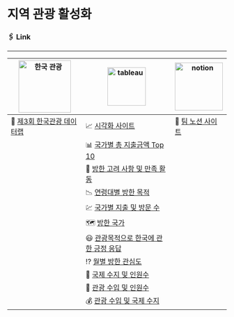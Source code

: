 # 지역 관광 활성화

### 🖇️ Link
---

<div align=center>

  | <img width="120" alt="한국 관광" src="https://github.com/M-05/localTour/assets/103846429/cc6561b7-ba74-4c35-8723-212ef3fdadaa">  | <img src="https://github.com/M-05/Mountain_Ghost/assets/103846429/75956266-9cde-4f0c-ae30-d0236ac10a65" alt="tableau" width="88"> | <img src="https://github.com/M-05/Mountain_Ghost/assets/103846429/494e054b-8e1f-4158-a936-b666838be7ef" alt="notion" width='110'> |
  |--|--|--|
  | 🚴 [제3회 한국관광 데이터랩](https://datalab.visitkorea.or.kr/site/portal/ex/bbs/View.do?cbIdx=1135&bcIdx=305534&pageIndex=1) | 📈 [시각화 사이트](https://public.tableau.com/app/profile/.30915398) | 📔 [팀 노션 사이트](https://m05.notion.site/79fa2b75ee50491f82b8eab7a7e1fe05?pvs=4) |
  |  | 📊 [국가별 총 지출금액 Top 10](https://public.tableau.com/app/profile/.30915398/viz/Top10_16960566800360/TOP10) |  |
  || 🍩 [방한 고려 사항 및 만족 활동](https://public.tableau.com/app/profile/.30915398/viz/Top3_16960571759150/TOP3) |  |
  || 📉 [연령대별 방한 목적](https://public.tableau.com/app/profile/.30915398/viz/Top4_16960594891900/Dashboard3) |  |
  || 💹 [국가별 지출 및 방문 수](https://public.tableau.com/app/profile/.30915398/viz/612_16960610354350/sheet15) |  |
  || 🗺️ [방한 국가](https://public.tableau.com/app/profile/.30915398/viz/Top15_16961385021470/Dashboard1) |
  || 😃 [관광목적으로 한국에 관한 긍정 응답](https://public.tableau.com/app/profile/.30915398/viz/_16961395958580/Dashboard1) |
  || ⁉️ [월별 방한 관심도](https://public.tableau.com/app/profile/.30915398/viz/_16961404157810/Dashboard1) |
  || 🤑 [국제 수지 및 인원수](https://public.tableau.com/app/profile/.30915398/viz/_16961422149740/sheet6) |
  || 💸 [관광 수입 및 인원수](https://public.tableau.com/app/profile/.30915398/viz/_16961422387200/sheet7) |
  || 💰 [관광 수입 및 국제 수지](https://public.tableau.com/app/profile/.30915398/viz/_16961423510200/sheet5) |

</div>
